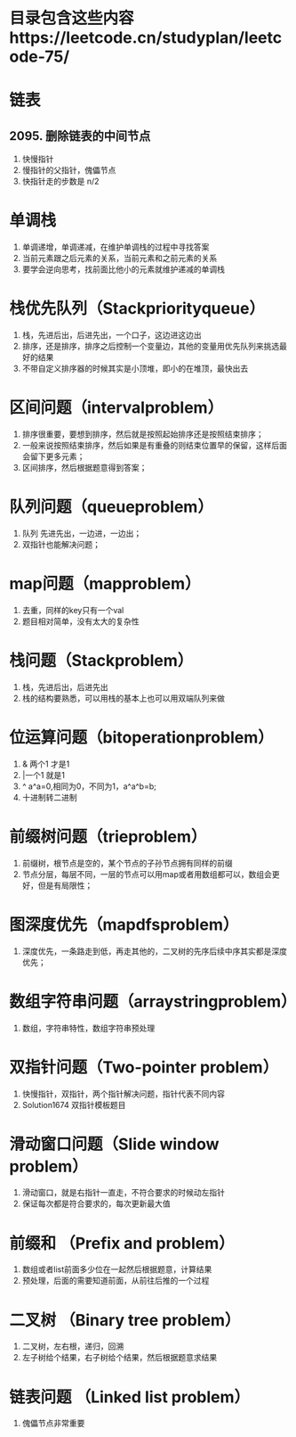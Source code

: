 # 目录包含这些内容https://leetcode.cn/studyplan/leetcode-75/


# 链表
## 2095. 删除链表的中间节点
1. 快慢指针
2. 慢指针的父指针，傀儡节点
3. 快指针走的步数是 n/2

# 单调栈
1. 单调递增，单调递减，在维护单调栈的过程中寻找答案
2. 当前元素跟之后元素的关系，当前元素和之前元素的关系
3. 要学会逆向思考，找前面比他小的元素就维护递减的单调栈

# 栈优先队列（Stackpriorityqueue）
1. 栈，先进后出，后进先出，一个口子，这边进这边出
2. 排序，还是排序，排序之后控制一个变量边，其他的变量用优先队列来挑选最好的结果
3. 不带自定义排序器的时候其实是小顶堆，即小的在堆顶，最快出去

# 区间问题（intervalproblem）
1. 排序很重要，要想到排序，然后就是按照起始排序还是按照结束排序；
2. 一般来说按照结束排序，然后如果是有重叠的则结束位置早的保留，这样后面会留下更多元素；
3. 区间排序，然后根据题意得到答案；

# 队列问题（queueproblem）
1. 队列 先进先出，一边进，一边出；
2. 双指针也能解决问题；

# map问题（mapproblem）
1. 去重，同样的key只有一个val
2. 题目相对简单，没有太大的复杂性

# 栈问题（Stackproblem）
1. 栈，先进后出，后进先出
2. 栈的结构要熟悉，可以用栈的基本上也可以用双端队列来做

# 位运算问题（bitoperationproblem）
1. & 两个1 才是1
2. |一个1 就是1
3. ^ a^a=0,相同为0，不同为1，a^a^b=b;
4. 十进制转二进制

# 前缀树问题（trieproblem）
1. 前缀树，根节点是空的，某个节点的子孙节点拥有同样的前缀
2. 节点分层，每层不同，一层的节点可以用map或者用数组都可以，数组会更好，但是有局限性；

# 图深度优先（mapdfsproblem）
1. 深度优先，一条路走到低，再走其他的，二叉树的先序后续中序其实都是深度优先；

# 数组字符串问题（arraystringproblem）
1. 数组，字符串特性，数组字符串预处理

# 双指针问题（Two-pointer problem）
1. 快慢指针，双指针，两个指针解决问题，指针代表不同内容
2. Solution1674 双指针模板题目

# 滑动窗口问题（Slide window problem）
1. 滑动窗口，就是右指针一直走，不符合要求的时候动左指针
2. 保证每次都是符合要求的，每次更新最大值

# 前缀和 （Prefix and problem）
1. 数组或者list前面多少位在一起然后根据题意，计算结果
2. 预处理，后面的需要知道前面，从前往后推的一个过程

# 二叉树 （Binary tree problem）
1. 二叉树，左右根，递归，回溯
2. 左子树给个结果，右子树给个结果，然后根据题意求结果

# 链表问题 （Linked list problem）
1. 傀儡节点非常重要